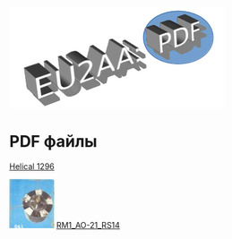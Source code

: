 ![PDF файлы](photo/E_PDF.png)

# PDF файлы

[Helical 1296](pdfs/EU2AA_Helical_1296.pdf)


[![RM1_AO-21_RS14](photo/28.jpg)](http://eu2aa.qrz.ru) [ RM1_AO-21_RS14 ](http://eu2aa.qrz.ru)
